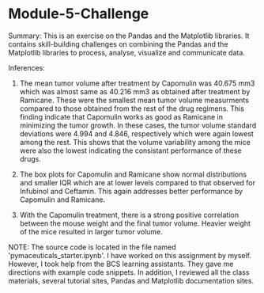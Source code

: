 # Module-5-Challenge

Summary: This is an exercise on the Pandas and the Matplotlib libraries. It contains skill-building challenges on combining the Pandas 
and the Matplotlib libraries to process, analyse, visualize and communicate data.

Inferences:

1. The mean tumor volume after treatment by Capomulin was 40.675 mm3 which was almost same as 40.216 mm3 as obtained after treatment by 
Ramicane. These were the smallest mean tumor volume measurments compared to those obtained from the rest of the drug regimens. This 
finding indicate that Capomulin works as good as Ramicane in minimizing the tumor growth. In these cases, the tumor volume standard 
deviations were 4.994 and 4.846, respectively which were again lowest among the rest. This shows that the volume variability among the 
mice were also the lowest indicating the consistant performance of these drugs.

2. The box plots for Capomulin and Ramicane show normal distributions and smaller IQR which are at lower levels compared to that observed
for Infubinol and Ceftamin. This again addresses better performance by Capomulin and Ramicane.

3. With the Capomulin treatment, there is a strong positive correlation between the mouse weight and the final tumor volume. Heavier 
weight of the mice resulted in larger tumor volume.


 
 

NOTE: The source code is located in the file named 'pymaceuticals_starter.ipynb'. I have worked on this assignment by myself. However, 
I took help from the BCS learning assistants. They gave me directions with example code snippets. In addition, I reviewed all the class
materials, several tutorial sites, Pandas and Matplotlib documentation sites.